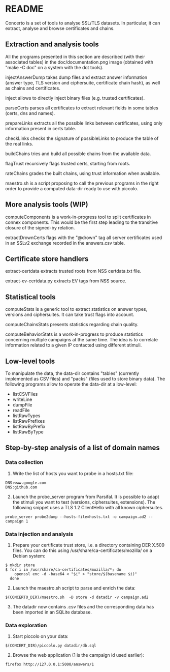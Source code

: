 README
======

Concerto is a set of tools to analyse SSL/TLS datasets.  In
particular, it can extract, analyse and browse certificates and
chains.


Extraction and analysis tools
-----------------------------

All the programs presented in this section are described (with their
associated tables) in the doc/documentation.png image (obtained with
"make -C doc" on a system with the dot tools).

injectAnswerDump takes dump files and extract answer information
(answer type, TLS version and ciphersuite, certificate chain hash), as
well as chains and certificates.

inject allows to directly inject binary files (e.g. trusted
certificates).

parseCerts parses all certificates to extract relevant fields in some
tables (certs, dns and names).

prepareLinks extracts all the possible links between certificates,
using only information present in certs table.

checkLinks checks the signature of possibleLinks to produce the table
of the real links.

buildChains tries and build all possible chains from the available
data.

flagTrust recursively flags trusted certs, starting from roots.

rateChains grades the built chains, using trust information when
available.

maestro.sh is a script proposing to call the previous programs in the
right order to provide a computed data-dir ready to use with piccolo.


More analysis tools (WIP)
-------------------------

computeComponents is a work-in-progress tool to split certificates in
connex components. This would be the first step leading to the
transitive closure of the signed-by relation.

extractDrownCerts flags with the "@drown" tag all server certificates
used in an SSLv2 exchange recorded in the answers.csv table.


Certificate store handlers
--------------------------

extract-certdata extracts trusted roots from NSS certdata.txt file.

extract-ev-certdata.py extracts EV tags from NSS source.


Statistical tools
-----------------

computeStats is a generic tool to extract statistics on answer types,
versions and ciphersuites. It can take trust flags into account.

computeChainsStats presents statistics regarding chain quality.

computeBehaviorStats is a work-in-progress to produce statistics
concerning multiple campaigns at the same time. The idea is to
correlate information related to a given IP contacted using different
stimuli.


Low-level tools
---------------

To manipulate the data, the data-dir contains "tables" (currently
implemented as CSV files) and "packs" (files used to store binary
data). The following programs allow to operate the data-dir at a
low-level:

  * listCSVFiles
  * writeLine
  * dumpFile
  * readFile
  * listRawTypes
  * listRawPrefixes
  * listRawByPrefix
  * listRawByType


Step-by-step analysis of a list of domain names
-----------------------------------------------

### Data collection

  1. Write the list of hosts you want to probe in a hosts.txt file:

    DNS:www.google.com
    DNS:github.com

  2. Launch the probe_server program from Parsifal.  It is possible to
  adapt the stimuli you want to test (versions, ciphersuites,
  extensions).  The following snippet uses a TLS 1.2 ClientHello with
  all known ciphersuites.

    probe_server probe2dump --hosts-file=hosts.txt -o campaign.ad2 --campaign 1


### Data injection and analysis

  1. Prepare your certificate trust store, i.e. a directory containing
  DER X.509 files.  You can do this using
  /usr/share/ca-certificates/mozilla/ on a Debian system:

    $ mkdir store
    $ for i in /usr/share/ca-certificates/mozilla/*; do
        openssl enc -d -base64 < "$i" > "store/$(basename $i)"
      done

  2. Launch the maestro.sh script to parse and enrich the data:

    $(CONCERTO_DIR)/maestro.sh  -D store -d datadir -v campaign.ad2


  3. The datadir now contains .csv files and the corresponding data
  has been imported in an SQLite database.


### Data exploration

  1. Start piccolo on your data:

    $(CONCERT_DIR)/piccolo.py datadir/db.sql

  2. Browse the web application (1 is the campaign id used earlier):

    firefox http://127.0.0.1:5000/answers/1
    